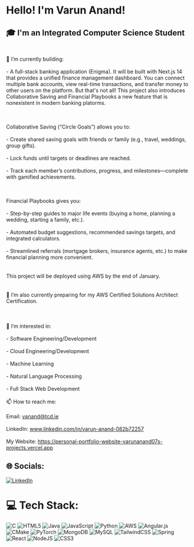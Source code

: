 # Hello! I'm Varun Anand!
## 🎓 I'm an Integrated Computer Science Student<br><br>
🔭 I’m currently building:<br><br>- A full-stack banking application (Enigma). It will be built with Next.js 14 that provides a unified finance management dashboard. You can connect multiple bank accounts, view real-time transactions, and transfer money to other users on the platform. But that's not all! This project also introduces Collaborative Saving and Financial Playbooks a new feature that is nonexistent in modern banking platorms. 

<br><br> Collaborative Saving (“Circle Goals”) allows you to:
<br><br> - Create shared saving goals with friends or family (e.g., travel, weddings, group gifts).
<br><br> - Lock funds until targets or deadlines are reached.
<br><br> - Track each member’s contributions, progress, and milestones—complete with gamified achievements.

<br><br> Financial Playbooks gives you:
<br><br> - Step-by-step guides to major life events (buying a home, planning a wedding, starting a family, etc.).
<br><br> - Automated budget suggestions, recommended savings targets, and integrated calculators.
<br><br> - Streamlined referrals (mortgage brokers, insurance agents, etc.) to make financial planning more convenient. 
<br><br> <br> This project will be deployed using AWS by the end of January. <br><br><br> 🌱 I’m also currently preparing for my AWS Certified Solutions Architect Certification. <br><br> <br><br>🤔 I’m interested in:<br><br>- Software Engineering/Development<br><br>- Cloud Engineering/Development<br><br>- Machine Learning<br><br>- Natural Language Processing<br><br>- Full Stack Web Development<br><br>📫 How to reach me:<br><br>Email: vanand@tcd.ie<br><br>LinkedIn: www.linkedin.com/in/varun-anand-082b72257<br><br>My Website: https://personal-portfolio-website-varunanand07s-projects.vercel.app


## 🌐 Socials:
[![LinkedIn](https://img.shields.io/badge/LinkedIn-%230077B5.svg?logo=linkedin&logoColor=white)](https://linkedin.com/in/www.linkedin.com/in/varun-anand-082b72257) 

# 💻 Tech Stack:
![C](https://img.shields.io/badge/c-%2300599C.svg?style=for-the-badge&logo=c&logoColor=white) ![HTML5](https://img.shields.io/badge/html5-%23E34F26.svg?style=for-the-badge&logo=html5&logoColor=white) ![Java](https://img.shields.io/badge/java-%23ED8B00.svg?style=for-the-badge&logo=openjdk&logoColor=white) ![JavaScript](https://img.shields.io/badge/javascript-%23323330.svg?style=for-the-badge&logo=javascript&logoColor=%23F7DF1E) ![Python](https://img.shields.io/badge/firebase-%23039BE5.svg?style=for-the-badge&logo=firebase) ![AWS](https://img.shields.io/badge/AWS-%23FF9900.svg?style=for-the-badge&logo=amazon-aws&logoColor=white) ![Angular.js](https://img.shields.io/badge/angular.js-%23E23237.svg?badge&logo=flask&logoColor=white) ![CMake](https://img.shields.io/badge/CMake-%23008FBA.svg?style=for-the-badge&logo=cmake&logoColor=white) ![PyTorch](https://img.shields.io/badge/PyTorch-%23EE4C2C.svg?style=for-the-badge&logo=PyTorch&logoColor=white) ![MongoDB](https://img.shields.io/badge/MongoDB-%234ea94b.svg?style=for-the-badge&logo=mongodb&logoColor=white) ![MySQL](https://img.shields.io/badge/mysql-%2300000f.svg?style=for-the-badge&logo=mysql&logoColor=white) ![TailwindCSS](https://img.shields.io/badge/tailwindcss-%2338B2AC.svg?style=for-the-badge&logo=tailwind-css&logoColor=white) ![Spring](https://img.shields.io/badge/spring-%236DB33F.svg?style=for-the-badge&logo=spring&logoColor=white) ![React](https://img.shields.io/badge/react-%2320232a.svg?style=for-the-badge&logo=react&logoColor=%2361DAFB) ![NodeJS](https://img.shields.io/badge/node.js-6DA55F?style=for-the-badge&logo=windows-terminal&logoColor=white) ![CSS3](https://img.shields.io/badge/css3-%231572B6.svg?style=for-the-badge&logo=css3&logoColor=white)


